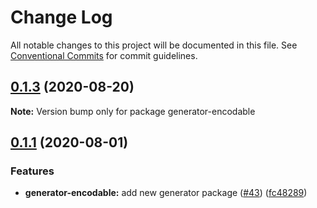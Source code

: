 # Change Log

All notable changes to this project will be documented in this file.
See [Conventional Commits](https://conventionalcommits.org) for commit guidelines.

## [0.1.3](https://github.com/kristw/encodable/compare/generator-encodable@0.1.2...generator-encodable@0.1.3) (2020-08-20)

**Note:** Version bump only for package generator-encodable





## [0.1.1](https://github.com/kristw/encodable/compare/generator-encodable@0.1.1...generator-encodable@0.1.1) (2020-08-01)


### Features

* **generator-encodable:** add new generator package ([#43](https://github.com/kristw/encodable/issues/43)) ([fc48289](https://github.com/kristw/encodable/commit/fc48289dd487bdd71550d143d2854e9be74d2cd7))

